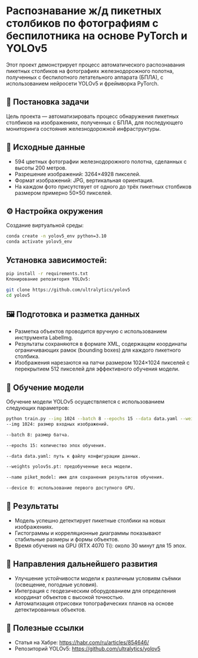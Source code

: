 # Распознавание ж/д пикетных столбиков по фотографиям с беспилотника на основе PyTorch и YOLOv5
Этот проект демонстрирует процесс автоматического распознавания пикетных столбиков на фотографиях железнодорожного полотна, полученных с беспилотного летательного аппарата (БПЛА), с использованием нейросети YOLOv5 и фреймворка PyTorch.

## 📌 Постановка задачи
Цель проекта — автоматизировать процесс обнаружения пикетных столбиков на изображениях, полученных с БПЛА, для последующего мониторинга состояния железнодорожной инфраструктуры.

## 📂 Исходные данные
- 594 цветных фотографии железнодорожного полотна, сделанных с высоты 200 метров.
- Разрешение изображений: 3264×4928 пикселей.
- Формат изображений: JPG, вертикальная ориентация.
- На каждом фото присутствует от одного до трёх пикетных столбиков размером примерно 50×50 пикселей.

## ⚙️ Настройка окружения
Создание виртуальной среды:

```bash
conda create -n yolov5_env python=3.10
conda activate yolov5_env
```

## Установка зависимостей:
```bash
pip install -r requirements.txt
Клонирование репозитория YOLOv5:
```
```bash
git clone https://github.com/ultralytics/yolov5
cd yolov5
```

## 🖼️ Подготовка и разметка данных
- Разметка объектов проводится вручную с использованием инструмента LabelImg.
- Результаты сохраняются в формате XML, содержащем координаты ограничивающих рамок (bounding boxes) для каждого пикетного столбика.
- Изображения нарезаются на патчи размером 1024×1024 пикселей с перекрытием 512 пикселей для эффективного обучения модели.

## 🧠 Обучение модели

Обучение модели YOLOv5 осуществляется с использованием следующих параметров:

```bash
python train.py --img 1024 --batch 8 --epochs 15 --data data.yaml --weights yolov5s.pt --name piket_model --device 0
--img 1024: размер входных изображений.

--batch 8: размер батча.

--epochs 15: количество эпох обучения.

--data data.yaml: путь к файлу конфигурации данных.

--weights yolov5s.pt: предобученные веса модели.

--name piket_model: имя для сохранения результатов обучения.

--device 0: использование первого доступного GPU.
```

## 🧪 Результаты
- Модель успешно детектирует пикетные столбики на новых изображениях.
- Гистограммы и корреляционные диаграммы показывают стабильные размеры и формы объектов.
- Время обучения на GPU (RTX 4070 Ti): около 30 минут для 15 эпох.

## 🚀 Направления дальнейшего развития
- Улучшение устойчивости модели к различным условиям съёмки (освещение, погодные условия).
- Интеграция с геодезическим оборудованием для определения координат объектов с высокой точностью.
- Автоматизация отрисовки топографических планов на основе детектированных объектов.

## 📎 Полезные ссылки
- Статья на Хабре: https://habr.com/ru/articles/854646/
- Репозиторий YOLOv5: https://github.com/ultralytics/yolov5

